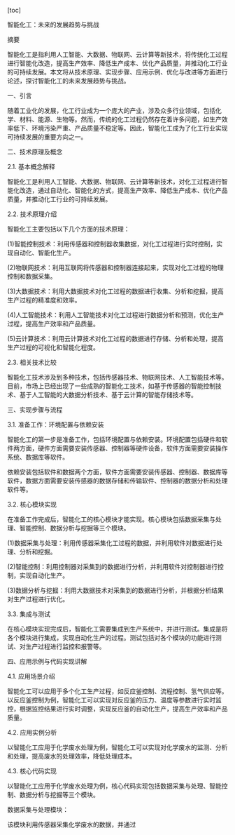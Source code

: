 
[toc]                    
                
                
智能化工：未来的发展趋势与挑战

摘要

智能化工是指利用人工智能、大数据、物联网、云计算等新技术，将传统化工过程进行智能化改造，提高生产效率、降低生产成本、优化产品质量，并推动化工行业的可持续发展。本文将从技术原理、实现步骤、应用示例、优化与改进等方面进行论述，探讨智能化工的未来发展趋势与挑战。

一、引言

随着工业化的发展，化工行业成为一个庞大的产业，涉及众多行业领域，包括化学、材料、能源、生物等。然而，传统的化工过程仍然存在着许多问题，如生产效率低下、环境污染严重、产品质量不稳定等。因此，智能化工成为了化工行业实现可持续发展的重要方向之一。

二、技术原理及概念

2.1. 基本概念解释

智能化工是利用人工智能、大数据、物联网、云计算等新技术，对化工过程进行智能化改造，通过自动化、智能化的方式，提高生产效率、降低生产成本、优化产品质量，并推动化工行业的可持续发展。

2.2. 技术原理介绍

智能化工主要包括以下几个方面的技术原理：

(1)智能控制技术：利用传感器和控制器收集数据，对化工过程进行实时控制，实现自动化、智能化生产。

(2)物联网技术：利用互联网将传感器和控制器连接起来，实现对化工过程的物理控制和数据采集。

(3)大数据技术：利用大数据技术对化工过程的数据进行收集、分析和挖掘，提高生产过程的精准度和效率。

(4)人工智能技术：利用人工智能技术对化工过程进行数据分析和预测，优化生产过程，提高生产效率和产品质量。

(5)云计算技术：利用云计算技术对化工过程的数据进行存储、分析和处理，提高生产过程的可视化和智能化程度。

2.3. 相关技术比较

智能化工技术涉及到多种技术，包括传感器技术、物联网技术、人工智能技术等。目前，市场上已经出现了一些成熟的智能化工技术，如基于传感器的智能控制技术、基于人工智能的大数据分析技术、基于云计算的智能存储技术等。

三、实现步骤与流程

3.1. 准备工作：环境配置与依赖安装

智能化工的第一步是准备工作，包括环境配置与依赖安装。环境配置包括硬件和软件两方面，硬件方面需要安装传感器、控制器等硬件设备，软件方面需要安装操作系统、数据库等软件。

依赖安装包括软件和数据两个方面，软件方面需要安装传感器、控制器、数据库等软件，数据方面需要安装传感器的数据存储和传输软件、控制器的数据分析和处理软件等。

3.2. 核心模块实现

在准备工作完成后，智能化工的核心模块才能实现。核心模块包括数据采集与处理、智能控制、数据分析与挖掘等三个模块。

(1)数据采集与处理：利用传感器采集化工过程的数据，并利用软件对数据进行处理、分析和挖掘。

(2)智能控制：利用控制器对采集到的数据进行分析，并利用软件对控制器进行控制，实现自动化生产。

(3)数据分析与挖掘：利用大数据技术对采集到的数据进行分析，并根据分析结果对生产过程进行优化。

3.3. 集成与测试

在核心模块实现完成后，智能化工需要集成到生产系统中，并进行测试。集成是将各个模块进行集成，实现自动化生产的过程。测试包括对各个模块的功能进行测试、对生产过程进行监控和报警等。

四、应用示例与代码实现讲解

4.1. 应用场景介绍

智能化工可以应用于多个化工生产过程，如反应釜控制、流程控制、氢气供应等。以反应釜控制为例，智能化工可以实现对反应釜的压力、温度等参数进行实时监控，根据监控结果进行实时调整，实现反应釜的自动化生产，提高生产效率和产品质量。

4.2. 应用实例分析

以智能化工应用于化学废水处理为例，智能化工可以实现对化学废水的监测、分析和处理，提高废水的处理效率，降低处理成本。

4.3. 核心代码实现

以智能化工应用于化学废水处理为例，核心代码实现包括数据采集与处理、智能控制、数据分析与挖掘等三个模块。

数据采集与处理模块：

该模块利用传感器采集化学废水的数据，并通过


